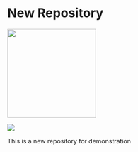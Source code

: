 # New Repository

<img src="bio10_reaction_sheet" width="200">

![](bio10_reaction_sheet)

This is a new repository for demonstration
